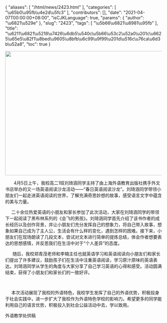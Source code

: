 {
    "aliases": [
        "/html/news/2423.html"
    ],
    "categories": [
        "\u65b0\u95fb\u4e2d\u5fc3"
    ],
    "contributors": [],
    "date": "2021-04-07T00:00:00+08:00",
    "isCJKLanguage": true,
    "params": {
        "author": "\u6821\u529e"
    },
    "slug": "2423",
    "tags": [
        "\u5b66\u6821\u8981\u95fb"
    ],
    "title": "\u6211\u6821\u5218\u7426\u6db5\u540c\u5b66\u53c2\u52a0\u201c\u6625\u65e5\u82f1\u8bed\u9605\u8bfb\u6c99\u9f99\u201d\u516c\u76ca\u6d3b\u52a8",
    "toc": true
}


<img
    src="https://cdn.tfls.online/mirror/full/0f516e16c87965baa50e13df9f98feb53e679d86.jpg"
    style="display:block;margin-left:auto;margin-right:auto;"
    decoding="async"
    fetchpriority="auto"
    loading="lazy"
    height="400"
    width="600"
/>




       4月5日上午，我校高二1班刘琦涵同学主持了由上海外语教育出版社携手外文书店举办的又一场英语阅读沙龙活动——“春日英语阅读沙龙”。刘琦涵同学带领小朋友们一起走进英语阅读的世界，了解充满奇思妙想的故事，感受语言文字中蕴含的美与力量。




  





      二十余位热爱英语的小朋友和家长参加了此次活动，大家在刘琦涵同学的带领下一起阅读了黑布林系列的《会飞的男孩》。刘琦涵同学首先介绍了该书作者的成长经历以及创作背景，并让小朋友们充分发挥自己的想象力，将自己带入故事，想象如果自己成为了主人公，生活会有什么样的变化，遇到怎样的困难。接下来，小朋友们在现场朗读了几段文本，尝试对文本进行简单的提炼总结，体会作者想要表达的思想感情，并反思我们在生活中对于“个人差异”的态度。




  





  





      随后，我校郑青茂老师和李楠主任也就英语学习和英语阅读向小朋友们和家长们提出了许多建议，鼓励孩子们在生活中注重英语阅读，学习原汁原味的英语表达。刘琦涵同学从学生的角度与大家分享了自己学习英语的心得和感受。活动圆满结束，获得了小朋友们和家长们的一致好评。




     




     本次活动展现了我校的外语特色，我校学生发挥了自己的外语优势，积极投身于社会实践中，进一步扩大了我校作为外语特色学校的影响力。希望更多的同学能利用自己的语言优势，积极投入到社会公益活动中去，学以致用。




  






外语教学处供稿





  



